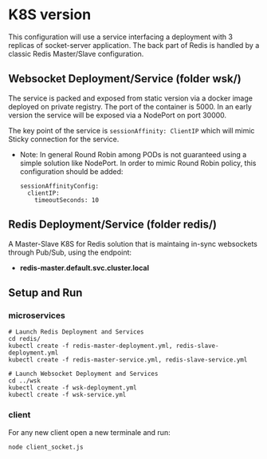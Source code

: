 # K8S version

This configuration will use a service interfacing a deployment with 3 replicas of socket-server application.
The back part of Redis is handled by a classic Redis Master/Slave configuration.

## Websocket Deployment/Service (folder wsk/)

The service is packed and exposed from static version via a docker image deployed on private registry.
The port of the container is 5000. In an early version the service will be exposed via a NodePort on port 30000.

The key point of the service is `sessionAffinity: ClientIP` which will mimic Sticky connection for the service.

* Note: In general Round Robin among PODs is not guaranteed using a simple solution like NodePort. In order to mimic Round Robin policy, this configuration should be added:

      sessionAffinityConfig:
        clientIP:
          timeoutSeconds: 10

## Redis Deployment/Service (folder redis/)

A Master-Slave K8S for Redis  solution that is maintaing in-sync websockets through Pub/Sub, using the endpoint:

* **redis-master.default.svc.cluster.local**

## Setup and Run

### microservices

    # Launch Redis Deployment and Services
    cd redis/
    kubectl create -f redis-master-deployment.yml, redis-slave-deployment.yml
    kubectl create -f redis-master-service.yml, redis-slave-service.yml

    # Launch Websocket Deployment and Services
    cd ../wsk
    kubectl create -f wsk-deployment.yml
    kubectl create -f wsk-service.yml

### client

For any new client open a new terminale and run:

    node client_socket.js
